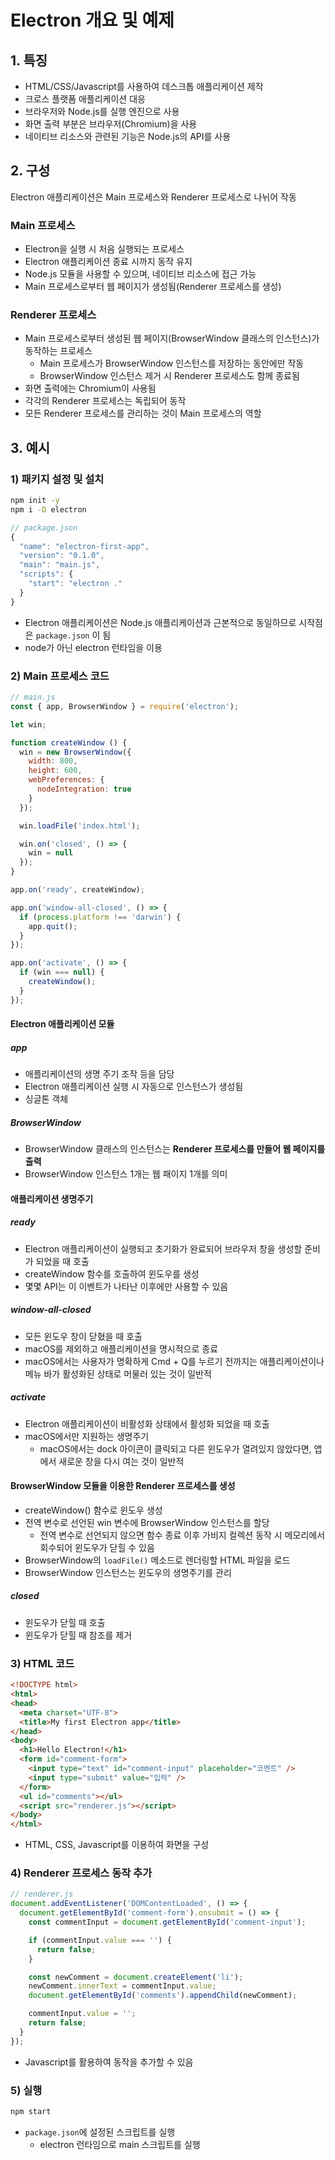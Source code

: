 Electron 개요 및 예제
========

## 1. 특징

 - HTML/CSS/Javascript를 사용하여 데스크톱 애플리케이션 제작
 - 크로스 플랫폼 애플리케이션 대응
 - 브라우저와 Node.js를 실행 엔진으로 사용
  - 화면 출력 부분은 브라우저(Chromium)을 사용
  - 네이티브 리소스와 관련된 기능은 Node.js의 API를 사용

## 2. 구성

Electron 애플리케이션은 Main 프로세스와 Renderer 프로세스로 나뉘어 작동

### Main 프로세스

- Electron을 실행 시 처음 실행되는 프로세스
- Electron 애플리케이션 종료 시까지 동작 유지
- Node.js 모듈을 사용할 수 있으며, 네이티브 리소스에 접근 가능
- Main 프로세스로부터 웹 페이지가 생성됨(Renderer 프로세스를 생성)

### Renderer 프로세스

- Main 프로세스로부터 생성된 웹 페이지(BrowserWindow 클래스의 인스턴스)가 동작하는 프로세스
  - Main 프로세스가 BrowserWindow 인스턴스를 저장하는 동안에만 작동
  - BrowserWindow 인스턴스 제거 시 Renderer 프로세스도 함께 종료됨
- 화면 출력에는 Chromium이 사용됨
- 각각의 Renderer 프로세스는 독립되어 동작
- 모든 Renderer 프로세스를 관리하는 것이 Main 프로세스의 역할


## 3. 예시

### 1) 패키지 설정 및 설치

```bash
npm init -y
npm i -D electron
```

```js
// package.json
{
  "name": "electron-first-app",
  "version": "0.1.0",
  "main": "main.js",
  "scripts": {
    "start": "electron ."
  }
}
```

- Electron 애플리케이션은 Node.js 애플리케이션과 근본적으로 동일하므로 시작점은 `package.json` 이 됨
- node가 아닌 electron 런타임을 이용


### 2) Main 프로세스 코드

```js
// main.js
const { app, BrowserWindow } = require('electron');

let win;

function createWindow () {
  win = new BrowserWindow({
    width: 800,
    height: 600,
    webPreferences: {
      nodeIntegration: true
    }
  });

  win.loadFile('index.html');

  win.on('closed', () => {
    win = null
  });
}

app.on('ready', createWindow);

app.on('window-all-closed', () => {
  if (process.platform !== 'darwin') {
    app.quit();
  }
});

app.on('activate', () => {
  if (win === null) {
    createWindow();
  }
});
```

#### Electron 애플리케이션 모듈

##### app
- 애플리케이션의 생명 주기 조작 등을 담당
- Electron 애플리케이션 실행 시 자동으로 인스턴스가 생성됨
- 싱글톤 객체

##### BrowserWindow
- BrowserWindow 클래스의 인스턴스는 **Renderer 프로세스를 만들어 웹 페이지를 출력**
- BrowserWindow 인스턴스 1개는 웹 패이지 1개를 의미


#### 애플리케이션 생명주기

##### ready
- Electron 애플리케이션이 실행되고 초기화가 완료되어 브라우저 창을 생성할 준비가 되었을 때 호출
- createWindow 함수를 호출하여 윈도우를 생성
- 몇몇 API는 이 이벤트가 나타난 이후에만 사용할 수 있음

##### window-all-closed
- 모든 윈도우 창이 닫혔을 때 호출
- macOS를 제외하고 애플리케이션을 명시적으로 종료
 - macOS에서는 사용자가 명확하게 Cmd + Q를 누르기 전까지는 애플리케이션이나 메뉴 바가 활성화된 상태로 머물러 있는 것이 일반적

##### activate
- Electron 애플리케이션이 비활성화 상태에서 활성화 되었을 때 호출
- macOS에서만 지원하는 생명주기
  - macOS에서는 dock 아이콘이 클릭되고 다른 윈도우가 열려있지 않았다면, 앱에서 새로운 창을 다시 여는 것이 일반적


#### BrowserWindow 모듈을 이용한 Renderer 프로세스를 생성

- createWindow() 함수로 윈도우 생성
- 전역 변수로 선언된 win 변수에 BrowserWindow 인스턴스를 할당
  - 전역 변수로 선언되지 않으면 함수 종료 이후 가비지 컬렉션 동작 시 메모리에서 회수되어 윈도우가 닫힐 수 있음
- BrowserWindow의 `loadFile()` 메소드로 렌더링할 HTML 파일을 로드
- BrowserWindow 인스턴스는 윈도우의 생명주기를 관리

##### closed
- 윈도우가 닫힐 때 호출
- 윈도우가 닫힐 때 참조를 제거


### 3) HTML 코드

```html
<!DOCTYPE html>
<html>
<head>
  <meta charset="UTF-8">
  <title>My first Electron app</title>
</head>
<body>
  <h1>Hello Electron!</h1>
  <form id="comment-form">
    <input type="text" id="comment-input" placeholder="코멘트" />
    <input type="submit" value="입력" />
  </form>
  <ul id="comments"></ul>
  <script src="renderer.js"></script>
</body>
</html>
```

- HTML, CSS, Javascript를 이용하여 화면을 구성


### 4) Renderer 프로세스 동작 추가

```js
// renderer.js
document.addEventListener('DOMContentLoaded', () => {
  document.getElementById('comment-form').onsubmit = () => {
    const commentInput = document.getElementById('comment-input');

    if (commentInput.value === '') {
      return false;
    }

    const newComment = document.createElement('li');
    newComment.innerText = commentInput.value;
    document.getElementById('comments').appendChild(newComment);

    commentInput.value = '';
    return false;
  }
});
```
- Javascript를 활용하여 동작을 추가할 수 있음

### 5) 실행

```bash 
npm start
```

- `package.json`에 설정된 스크립트를 실행
  - electron 런타임으로 main 스크립트를 실행